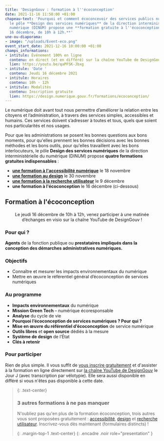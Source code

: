 ```yaml
---
title: 'DesignGouv : formation à l''écoconception'
date: 2021-11-16 11:58:00 +01:00
chapeau-text: 'Pourquoi et comment écoconcevoir des services publics numériques :
  le pôle **Design des services numériques** de la direction interministérielle du
  numérique (DINUM) propose une **formation gratuite à l''écoconception, le jeudi
  16 décembre, de 10h à 12h.**'
une-ou-diaporama:
- image: "/uploads/Event-eco.png"
event_start_date: 2021-12-16 10:00:00 +01:00
champs_informations:
- intitule: Événement 100% en ligne
  contenu: en direct (et en différé) sur la chaîne YouTube de DesignGouv
  lien: https://youtu.be/qaPFSK-Jbxg
- intitule: 'Date '
  contenu: Jeudi 16 décembre 2021
- intitule: Horaires
  contenu: 10h - 12h
- intitule: Modalités
  contenu: Inscription gratuite
  lien: https://design.numerique.gouv.fr/formations/ecoconception/
---
```


Le numérique doit avant tout nous permettre d’améliorer la relation entre les citoyens et l’administration, à travers des services simples, accessibles et humains. Ces services doivent s’adresser à toutes et tous, quels que soient nos particularités et nos usages.

Pour que les administrations se posent les bonnes questions aux bons moments, pour qu'elles prennent les bonnes décisions avec les bonnes méthodes et les bons outils, pour qu'elles travaillent avec les bons interlocuteurs, le pôle **Design des services numériques** de la direction interministérielle du numérique (DINUM) propose **quatre formations gratuites indispensables** : 
* **[une formation à l'accessibilité numérique](https://www.numerique.gouv.fr/agenda/designgouv-formation-accessibilite-numerique/)** le 18 novembre
* **[une formation au design](https://www.numerique.gouv.fr/agenda/designgouv-formation-design/)** le 30 novembre 
* **[une formation à la recherche utilisateur](https://www.numerique.gouv.fr/agenda/designgouv-formation-recherche-utilisateur/)** le 9 décembre 
* **une formation à l'écoconception** le 16 décembre (ci-dessous)

<h2 class="text-center">Formation à l'écoconception</h2>
<div class="encadre"> <p style="margin-top: 20px; text-align:center;">Le jeudi 16 décembre de 10h à 12h, venez participer à une matinée d’échanges en visio sur la chaîne YouTube de DesignGouv&nbsp;!</p> </div>

<h3 class="h2">Pour qui ?</h3>

**Agents** de la fonction publique ou **prestataires impliqués dans la conception des démarches administratives numériques.**

<h3 class="h2">Objectifs</h3>

* Connaître et mesurer les impacts environnementaux du numérique
* Mettre en œuvre le référentiel général d’écoconception de services numériques

<h3 class="h2">Au programme</h3>

* **Impacts environnementaux** du numérique
* **Mission Green Tech** – numérique écoresponsable
* **Analyse** du cycle de vie
* **Pourquoi l’écoconception de services numériques ? Pour qui ?**
* **Mise en œuvre du référentiel d’écoconception** de service numérique
* **Outils libres** et **open source** dédiés à la mesure
* **Système de design** de l’État
* **Clés à retenir**

<h3 class="h2">Pour participer</h3> 

Rien de plus simple. Il vous suffit de [vous inscrire gratuitement](https://design.numerique.gouv.fr/formations/ecoconception/) et d'assister à la formation en ligne directement sur [la chaîne YouTube de DesignGouv](https://www.youtube.com/channel/UCMH9lC8dSlRVRfb0LoKuJZw/featured) le Jour J (avec transcription par vélotypie). Elle sera aussi disponible en différé si vous n'êtes pas disponible à cette date.

> {: .text-center}
>
> ### 3 autres formations à ne pas manquer
>
> N'oubliez pas qu'en plus de la formation écoconception, trois autres vous sont proposées gratuitement : [accessibilité](https://design.numerique.gouv.fr/formations/accessibilite/), [design](https://design.numerique.gouv.fr/formations/design/) et [recherche utilisateur](https://design.numerique.gouv.fr/formations/recherche-utilisateur/). Inscrivez-vous dès maintenant (formulaires distincts) !
>
> {: .margin-top-1 .text-center}
{: .encadre .noir role="presentation" }